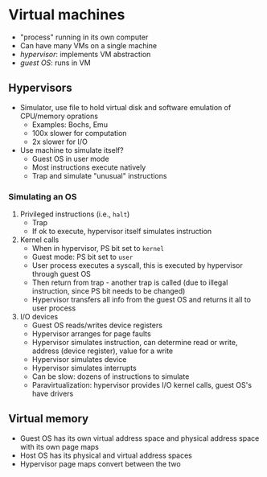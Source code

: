 # Virtual machines
* "process" running in its own computer
* Can have many VMs on a single machine
* *hypervisor*: implements VM abstraction
* *guest OS*: runs in VM

## Hypervisors
* Simulator, use file to hold virtual disk and software emulation of CPU/memory oprations
    - Examples: Bochs, Emu
    - 100x slower for computation
    - 2x slower for I/O
* Use machine to simulate itself?
    - Guest OS in user mode
    - Most instructions execute natively
    - Trap and simulate "unusual" instructions

### Simulating an OS
1. Privileged instructions (i.e., `halt`)
    - Trap
    - If ok to execute, hypervisor itself simulates instruction
2. Kernel calls
    - When in hypervisor, PS bit set to `kernel`
    - Guest mode: PS bit set to `user`
    - User process executes a syscall, this is executed by hypervisor through guest OS
    - Then return from trap - another trap is called (due to illegal instruction, since PS bit needs to be changed)
    - Hypervisor transfers all info from the guest OS and returns it all to user process
3. I/O devices
    - Guest OS reads/writes device registers
    - Hypervisor arranges for page faults
    - Hypervisor simulates instruction, can determine read or write, address (device register), value for a write
    - Hypervisor simulates device
    - Hypervisor simulates interrupts
    - Can be slow: dozens of instructions to simulate
    - Paravirtualization: hypervisor provides I/O kernel calls, guest OS's have drivers

## Virtual memory
* Guest OS has its own virtual address space and physical address space with its own page maps
* Host OS has its physical and virtual address spaces
* Hypervisor page maps convert between the two